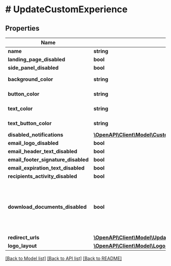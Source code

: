 # # UpdateCustomExperience

## Properties

Name | Type | Description | Notes
------------ | ------------- | ------------- | -------------
**name** | **string** |  | [optional]
**landing_page_disabled** | **bool** |  | [optional]
**side_panel_disabled** | **bool** |  | [optional]
**background_color** | **string** | Hexadecimal color value | [optional]
**button_color** | **string** | Hexadecimal color value | [optional]
**text_color** | **string** | Hexadecimal color value | [optional]
**text_button_color** | **string** | Hexadecimal color value | [optional]
**disabled_notifications** | [**\OpenAPI\Client\Model\CustomExperienceDisabledNotificationsType[]**](CustomExperienceDisabledNotificationsType.md) |  | [optional]
**email_logo_disabled** | **bool** |  | [optional]
**email_header_text_disabled** | **bool** |  | [optional]
**email_footer_signature_disabled** | **bool** |  | [optional]
**email_expiration_text_disabled** | **bool** |  | [optional]
**recipients_activity_disabled** | **bool** |  | [optional]
**download_documents_disabled** | **bool** | If false, signers won&#39;t be able to download documents before signing. | [optional]
**redirect_urls** | [**\OpenAPI\Client\Model\UpdateCustomExperienceRedirectUrls**](UpdateCustomExperienceRedirectUrls.md) |  | [optional]
**logo_layout** | [**\OpenAPI\Client\Model\LogoLayout**](LogoLayout.md) |  | [optional]

[[Back to Model list]](../../README.md#models) [[Back to API list]](../../README.md#endpoints) [[Back to README]](../../README.md)
